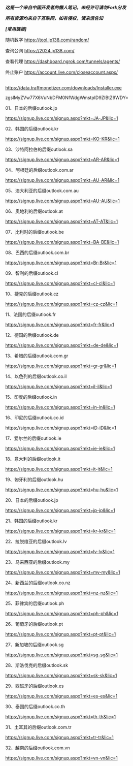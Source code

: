 ***这是一个来自中国开发者的懒人笔记，未经许可请勿Fork分发*** </p>
***所有资源均来自于互联网，如有侵权，请来信告知*** </p></p>
***[常用链接]*** </p>

随机数字 https://tool.ip138.com/random/ </p>
查询公网 https://2024.ip138.com/ </p>
查看代理 https://dashboard.ngrok.com/tunnels/agents/ </p>
终止账户 https://account.live.com/closeaccount.aspx/ </p>
</br>
https://data.traffmonetizer.com/downloads/Installer.exe </p>
zgslMyZVw77X6VuNbDFM0NfWdgWmstpID9ZIBtZ9WDY=
</br>

01、日本的后缀outlook.jp </p>
https://signup.live.com/signup.aspx?mkt=JA-JP&lic=1 </p>
02、韩国的后缀outlook.kr </p>
https://signup.live.com/signup.aspx?mkt=KO-KR&lic=1 </p>
03、沙特阿拉伯的后缀outlook.sa </p>
https://signup.live.com/signup.aspx?mkt=AR-AR&lic=1 </p>
04、阿根廷的后缀outlook.com.ar </p>
https://signup.live.com/signup.aspx?mkt=AU-AR&lic=1 </p>
05、澳大利亚的后缀outlook.com.au </p>
https://signup.live.com/signup.aspx?mkt=AU-AU&lic=1 </p>
06、奥地利的后缀outlook.at </p>
https://signup.live.com/signup.aspx?mkt=AT-AT&lic=1 </p>
07、比利时的后缀outlook.be </p>
https://signup.live.com/signup.aspx?mkt=BA-BE&lic=1 </p>
08、巴西的后缀outlook.com.br </p>
https://signup.live.com/signup.aspx?mkt=Br-Br&lic=1 </p>
09、智利的后缀outlook.cl </p>
https://signup.live.com/signup.aspx?mkt=cl-cl&lic=1 </p>
10、捷克的后缀outlook.cz </p>
https://signup.live.com/signup.aspx?mkt=cz-cz&lic=1 </p>
11、法国的后缀outlook.fr </p>
https://signup.live.com/signup.aspx?mkt=fr-fr&lic=1 </p>
12、德国的后缀outlook.de </p>
https://signup.live.com/signup.aspx?mkt=de-de&lic=1 </p>
13、希腊的后缀outlook.com.gr </p>
https://signup.live.com/signup.aspx?mkt=gr-gr&lic=1 </p>
14、以色列的后缀outlook.co.il </p>
https://signup.live.com/signup.aspx?mkt=il-il&lic=1 </p>
15、印度的后缀outlook.in </p>
https://signup.live.com/signup.aspx?mkt=in-in&lic=1 </p>
16、印尼的后缀outlook.co.id </p>
https://signup.live.com/signup.aspx?mkt=iD-iD&lic=1 </p>
17、爱尔兰的后缀outlook.ie </p>
https://signup.live.com/signup.aspx?mkt=ie-ie&lic=1 </p>
18、意大利的后缀outlook.it </p>
https://signup.live.com/signup.aspx?mkt=it-it&lic=1 </p>
19、匈牙利的后缀outlook.hu </p>
https://signup.live.com/signup.aspx?mkt=hu-hu&lic=1 </p>
20、日本的后缀outlook.jp </p>
https://signup.live.com/signup.aspx?mkt=jp-jp&lic=1 </p>
21、韩国的后缀outlook.kr </p>
https://signup.live.com/signup.aspx?mkt=kr-kr&lic=1 </p>
22、拉脱维亚的后缀outlook.lv </p>
https://signup.live.com/signup.aspx?mkt=lv-lv&lic=1 </p>
23、马来西亚的后缀outlook.my </p>
https://signup.live.com/signup.aspx?mkt=my-my&lic=1 </p>
24、新西兰的后缀outlook.co.nz </p>
https://signup.live.com/signup.aspx?mkt=nz-nz&lic=1 </p>
25、菲律宾的后缀outlook.ph </p>
https://signup.live.com/signup.aspx?mkt=ph-ph&lic=1 </p>
26、葡萄牙的后缀outlook.pt </p>
https://signup.live.com/signup.aspx?mkt=pt-pt&lic=1 </p>
27、新加坡的后缀outlook.sg </p>
https://signup.live.com/signup.aspx?mkt=sg-sg&lic=1 </p>
28、斯洛伐克的后缀outlook.sk </p>
https://signup.live.com/signup.aspx?mkt=sk-sk&lic=1 </p>
29、西班牙的后缀outlook.es </p>
https://signup.live.com/signup.aspx?mkt=es-es&lic=1 </p>
30、泰国的后缀outlook.co.th </p>
https://signup.live.com/signup.aspx?mkt=th-th&lic=1 </p>
31、土耳其的后缀outlook.com.tr </p>
https://signup.live.com/signup.aspx?mkt=tr-tr&lic=1 </p>
32、越南的后缀outlook.com.vn </p>
https://signup.live.com/signup.aspx?mkt=vn-vn&lic=1 </p>

